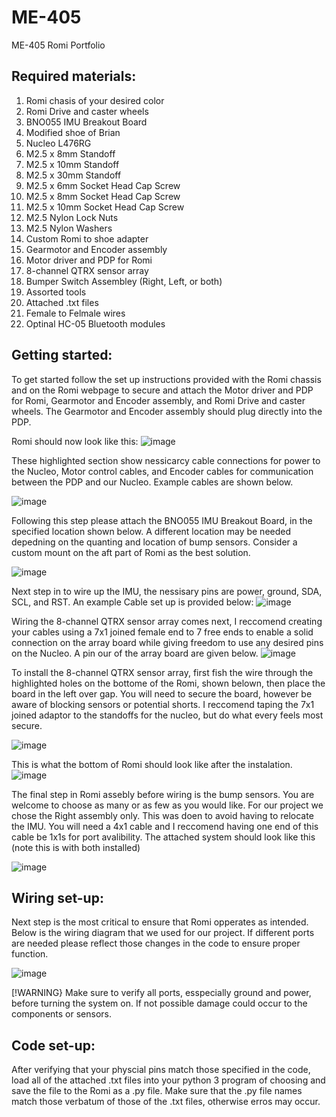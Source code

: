 # ME-405
ME-405 Romi Portfolio

## Required materials:
1) Romi chasis of your desired color
2) Romi Drive and caster wheels
3) BNO055 IMU Breakout Board
4) Modified shoe of Brian
5) Nucleo L476RG
6) M2.5 x 8mm Standoff
7) M2.5 x 10mm Standoff
8) M2.5 x 30mm Standoff
9) M2.5 x 6mm Socket Head Cap Screw
10) M2.5 x 8mm Socket Head Cap Screw
11) M2.5 x 10mm Socket Head Cap Screw
12) M2.5 Nylon Lock Nuts
13) M2.5 Nylon Washers
14) Custom Romi to shoe adapter
15) Gearmotor and Encoder assembly
17) Motor driver and PDP for Romi
18) 8-channel QTRX sensor array
19) Bumper Switch Assembley (Right, Left, or both)
20) Assorted tools
21) Attached .txt files
22) Female to Felmale wires
23) Optinal HC-05 Bluetooth modules


## **Getting started:**
To get started follow the set up instructions provided with the Romi chassis and on the Romi webpage to secure and attach the Motor driver and PDP for Romi, Gearmotor and Encoder assembly, and Romi Drive and caster wheels. The Gearmotor and Encoder assembly should plug directly into the PDP.

Romi should now look like this:
![image](https://github.com/user-attachments/assets/e760a3ce-15c4-42c0-9b98-1cedb14b8d93)

These highlighted section show nessicarcy cable connections for power to the Nucleo, Motor control cables, and Encoder cables for communication between the PDP and our Nucleo. Example cables are shown below.

![image](https://github.com/user-attachments/assets/113104cb-3fd7-4eab-9f95-e6f8b0f85cdb)


Following this step please attach the BNO055 IMU Breakout Board, in the specified location shown below. A different location may be needed depedning on the quanting and location of bump sensors. Consider a custom mount on the aft part of Romi as the best solution.

![image](https://github.com/user-attachments/assets/d99e1f5d-8476-43cb-95f0-c8b8beb8c088)

Next step in to wire up the IMU, the nessisary pins are power, ground, SDA, SCL, and RST. An example Cable set up is provided below:
![image](https://github.com/user-attachments/assets/5ffcd769-5be7-4e52-a887-3fded771dff7)

Wiring the 8-channel QTRX sensor array comes next, I reccomend creating your cables using a 7x1 joined female end to 7 free ends to enable a solid connection on the array board while giving freedom to use any desired pins on the Nucleo. A pin our of the array board are given below.
![image](https://github.com/user-attachments/assets/ce4e4915-e4b3-4a8e-83b0-4e5d26c08e82)

To install the 8-channel QTRX sensor array, first fish the wire through the highlighted holes on the bottome of the Romi, shown belown, then place the board in the left over gap. You will need to secure the board, however be aware of blocking sensors or potential shorts. I reccomend taping the 7x1 joined adaptor to the standoffs for the nucleo, but do what every feels most secure.

![image](https://github.com/user-attachments/assets/e846cf6a-10cd-4ff1-a0d6-48ee966c80ce)


This is what the bottom of Romi should look like after the instalation.
![image](https://github.com/user-attachments/assets/058e1dd3-efec-4e74-b188-443a04f25f05)

The final step in Romi assebly before wiring is the bump sensors. You are welcome to choose as many or as few as you would like. For our project we chose the Right assembly only. This was doen to avoid having to relocate the IMU. You will need a 4x1 cable and I reccomend having one end of this cable be 1x1s for port avalibility. The attached system should look like this (note this is with both installed)

![image](https://github.com/user-attachments/assets/d4550775-a4a1-40d7-85b7-ee4eda08abd7)

## Wiring set-up:
Next step is the most critical to ensure that Romi opperates as intended. Below is the wiring diagram that we used for our project. If different ports are needed please reflect those changes in the code to ensure proper function.

![image](https://github.com/user-attachments/assets/c73e865e-4d4f-451e-8366-c2fec6e79a89)

[!WARNING}
Make sure to verify all ports, esspecially ground and power, before turning the system on. If not possible damage could occur to the components or sensors.

## Code set-up:
After verifying that your physcial pins match those specified in the code, load all of the attached .txt files into your python 3 program of choosing and save the file to the Romi as a .py file. Make sure that the .py file names match those verbatum of those of the .txt files, otherwise erros may occur.


